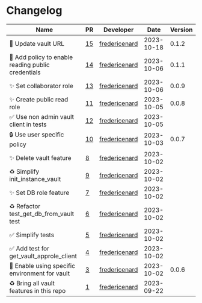 # Changelog

<!-- prettier-ignore -->
Name | PR | Developer | Date | Version
--- | --- | --- | --- | ---
🐛 Update vault URL | [15](https://github.com/laminlabs/lamin-vault/pull/15) | [fredericenard](https://github.com/fredericenard) | 2023-10-18 | 0.1.2
🐛 Add policy to enable reading public credentials | [14](https://github.com/laminlabs/lamin-vault/pull/14) | [fredericenard](https://github.com/fredericenard) | 2023-10-06 | 0.1.1
✨ Set collaborator role | [13](https://github.com/laminlabs/lamin-vault/pull/13) | [fredericenard](https://github.com/fredericenard) | 2023-10-06 | 0.0.9
✨ Create public read role | [11](https://github.com/laminlabs/lamin-vault/pull/11) | [fredericenard](https://github.com/fredericenard) | 2023-10-05 | 0.0.8
✅ Use non admin vault client in tests | [12](https://github.com/laminlabs/lamin-vault/pull/12) | [fredericenard](https://github.com/fredericenard) | 2023-10-05 |
🔒 Use user specific policy | [10](https://github.com/laminlabs/lamin-vault/pull/10) | [fredericenard](https://github.com/fredericenard) | 2023-10-03 | 0.0.7
✨ Delete vault feature | [8](https://github.com/laminlabs/lamin-vault/pull/8) | [fredericenard](https://github.com/fredericenard) | 2023-10-02 |
♻️ Simplify init_instance_vault | [9](https://github.com/laminlabs/lamin-vault/pull/9) | [fredericenard](https://github.com/fredericenard) | 2023-10-02 |
✨ Set DB role feature | [7](https://github.com/laminlabs/lamin-vault/pull/7) | [fredericenard](https://github.com/fredericenard) | 2023-10-02 |
♻️ Refactor test_get_db_from_vault test | [6](https://github.com/laminlabs/lamin-vault/pull/6) | [fredericenard](https://github.com/fredericenard) | 2023-10-02 |
✅ Simplify tests | [5](https://github.com/laminlabs/lamin-vault/pull/5) | [fredericenard](https://github.com/fredericenard) | 2023-10-02 |
✅ Add test for get_vault_approle_client | [4](https://github.com/laminlabs/lamin-vault/pull/4) | [fredericenard](https://github.com/fredericenard) | 2023-10-02 |
👷 Enable using specific environment for vault | [3](https://github.com/laminlabs/lamin-vault/pull/3) | [fredericenard](https://github.com/fredericenard) | 2023-10-02 | 0.0.6
♻️ Bring all vault features in this repo | [1](https://github.com/laminlabs/lamin-vault/pull/1) | [fredericenard](https://github.com/fredericenard) | 2023-09-22 |

